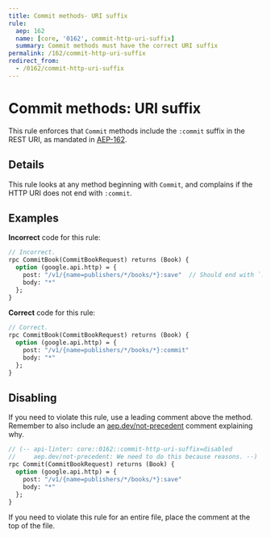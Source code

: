 ```yaml
---
title: Commit methods- URI suffix
rule:
  aep: 162
  name: [core, '0162', commit-http-uri-suffix]
  summary: Commit methods must have the correct URI suffix
permalink: /162/commit-http-uri-suffix
redirect_from:
  - /0162/commit-http-uri-suffix
---
```


# Commit methods: URI suffix

This rule enforces that `Commit` methods include the `:commit` suffix
in the REST URI, as mandated in [AEP-162][].

## Details

This rule looks at any method beginning with `Commit`, and
complains if the HTTP URI does not end with `:commit`.

## Examples

**Incorrect** code for this rule:

```proto
// Incorrect.
rpc CommitBook(CommitBookRequest) returns (Book) {
  option (google.api.http) = {
    post: "/v1/{name=publishers/*/books/*}:save"  // Should end with `:commit`
    body: "*"
  };
}
```

**Correct** code for this rule:

```proto
// Correct.
rpc CommitBook(CommitBookRequest) returns (Book) {
  option (google.api.http) = {
    post: "/v1/{name=publishers/*/books/*}:commit"
    body: "*"
  };
}
```

## Disabling

If you need to violate this rule, use a leading comment above the method.
Remember to also include an [aep.dev/not-precedent][] comment explaining why.

```proto
// (-- api-linter: core::0162::commit-http-uri-suffix=disabled
//     aep.dev/not-precedent: We need to do this because reasons. --)
rpc Commit(CommitBookRequest) returns (Book) {
  option (google.api.http) = {
    post: "/v1/{name=publishers/*/books/*}:save"
    body: "*"
  };
}
```

If you need to violate this rule for an entire file, place the comment at the
top of the file.

[aep-162]: https://aep.dev/162
[aep.dev/not-precedent]: https://aep.dev/not-precedent
